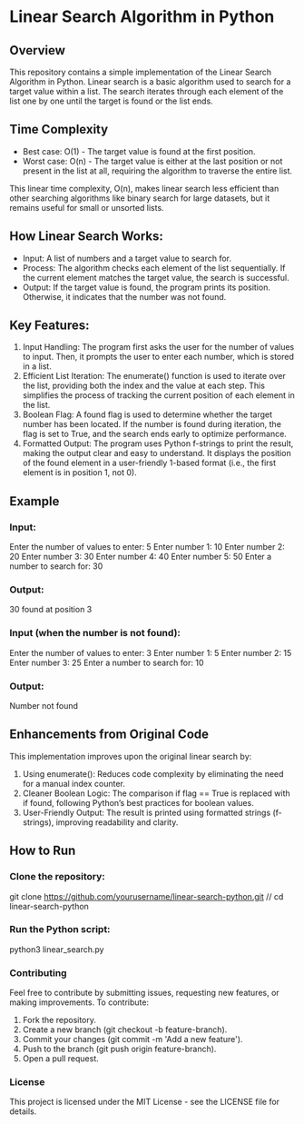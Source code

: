 # Linear Search Algorithm in Python

## Overview
This repository contains a simple implementation of the Linear Search Algorithm in Python. Linear search is a basic algorithm used to search for a target value within a list. The search iterates through each element of the list one by one until the target is found or the list ends.

## Time Complexity
- Best case: O(1) - The target value is found at the first position.
- Worst case: O(n) - The target value is either at the last position or not present in the list at all, requiring the algorithm to traverse the entire list.

This linear time complexity, O(n), makes linear search less efficient than other searching algorithms like binary search for large datasets, but it remains useful for small or unsorted lists.


## How Linear Search Works:
- Input: A list of numbers and a target value to search for.
- Process: The algorithm checks each element of the list sequentially. If the current element matches the target value, the search is successful.
- Output: If the target value is found, the program prints its position. Otherwise, it indicates that the number was not found.



## Key Features:
1. Input Handling:
The program first asks the user for the number of values to input.
Then, it prompts the user to enter each number, which is stored in a list.
2. Efficient List Iteration:
The enumerate() function is used to iterate over the list, providing both the index and the value at each step. This simplifies the process of tracking the current position of each element in the list.
3. Boolean Flag:
A found flag is used to determine whether the target number has been located. If the number is found during iteration, the flag is set to True, and the search ends early to optimize performance.
4. Formatted Output:
The program uses Python f-strings to print the result, making the output clear and easy to understand. It displays the position of the found element in a user-friendly 1-based format (i.e., the first element is in position 1, not 0).

## Example

### Input:
Enter the number of values to enter: 5
Enter number 1: 10
Enter number 2: 20
Enter number 3: 30
Enter number 4: 40
Enter number 5: 50
Enter a number to search for: 30

### Output:
30 found at position 3

### Input (when the number is not found):
Enter the number of values to enter: 3
Enter number 1: 5
Enter number 2: 15
Enter number 3: 25
Enter a number to search for: 10

### Output:
Number not found

## Enhancements from Original Code
This implementation improves upon the original linear search by:

1. Using enumerate(): Reduces code complexity by eliminating the need for a manual index counter.
2. Cleaner Boolean Logic: The comparison if flag == True is replaced with if found, following Python’s best practices for boolean values.
3. User-Friendly Output: The result is printed using formatted strings (f-strings), improving readability and clarity.

## How to Run
### Clone the repository:
git clone https://github.com/yourusername/linear-search-python.git //
cd linear-search-python

### Run the Python script:
python3 linear_search.py

### Contributing
Feel free to contribute by submitting issues, requesting new features, or making improvements. To contribute:
1. Fork the repository.
2. Create a new branch (git checkout -b feature-branch).
3. Commit your changes (git commit -m 'Add a new feature').
4. Push to the branch (git push origin feature-branch).
5. Open a pull request.

### License
This project is licensed under the MIT License - see the LICENSE file for details.
